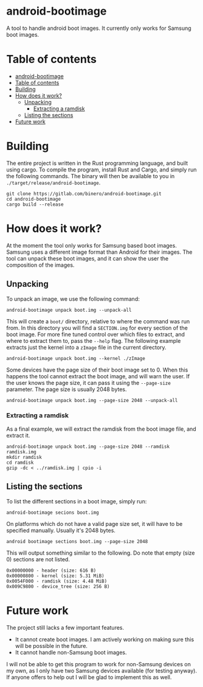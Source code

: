 # android-bootimage

A tool to handle android boot images. It currently only works for Samsung boot images.


# Table of contents
<!-- TOC -->

- [android-bootimage](#android-bootimage)
- [Table of contents](#table-of-contents)
- [Building](#building)
- [How does it work?](#how-does-it-work)
    - [Unpacking](#unpacking)
        - [Extracting a ramdisk](#extracting-a-ramdisk)
    - [Listing the sections](#listing-the-sections)
- [Future work](#future-work)

<!-- /TOC -->

# Building

The entire project is written in the Rust programming language, and built using cargo. To compile the program, install Rust and Cargo, and simply run the following commands. The binary will then be available to you in `./target/release/android-bootimage`.

```
git clone https://gitlab.com/binero/android-bootimage.git
cd android-bootimage
cargo build --release
```

# How does it work?

At the moment the tool only works for Samsung based boot images. Samsung uses a different image format than Android for their images. The tool can unpack these boot images, and it can show the user the composition of the images.

## Unpacking

To unpack an image, we use the following command:

```
android-bootimage unpack boot.img --unpack-all
```

This will create a `boot/` directory, relative to where the command was run from. In this directory you will find a `SECTION.img` for every section of the boot image. For more fine tuned control over which files to extract, and where to extract them to, pass the `--help` flag. The following example extracts just the kernel into a `zImage` file in the current directory.

```
android-bootimage unpack boot.img --kernel ./zImage
```

Some devices have the page size of their boot image set to 0. When this happens the tool cannot extract the boot image, and will warn the user. If the user knows the page size, it can pass it using the `--page-size` parameter. The page size is usually 2048 bytes.

```
android-bootimage unpack boot.img --page-size 2048 --unpack-all
```

### Extracting a ramdisk

As a final example, we will extract the ramdisk from the boot image file, and extract it.

```
android-bootimage unpack boot.img --page-size 2048 --ramdisk ramdisk.img
mkdir ramdisk
cd ramdisk
gzip -dc < ../ramdisk.img | cpio -i
```

## Listing the sections

To list the different sections in a boot image, simply run:

```
android-bootimage secions boot.img
```

On platforms which do not have a valid page size set, it will have to be specified manually. Usually it's 2048 bytes.

```
android bootimage sections boot.img --page-size 2048
```

This will output something similar to the following. Do note that empty (size 0) sections are not listed.

```
0x00000000 - header (size: 616 B)
0x00000800 - kernel (size: 5.31 MiB)
0x0054F000 - ramdisk (size: 4.48 MiB)
0x009C9800 - device_tree (size: 256 B)
```

# Future work

The project still lacks a few important features.

* It cannot create boot images. I am actively working on making sure this will be possible in the future.
* It cannot handle non-Samsung boot images. 

I will not be able to get this program to work for non-Samsung devices on my own, as I only have two Samsung devices available (for testing anyway). If anyone offers to help out I will be glad to implement this as well.
